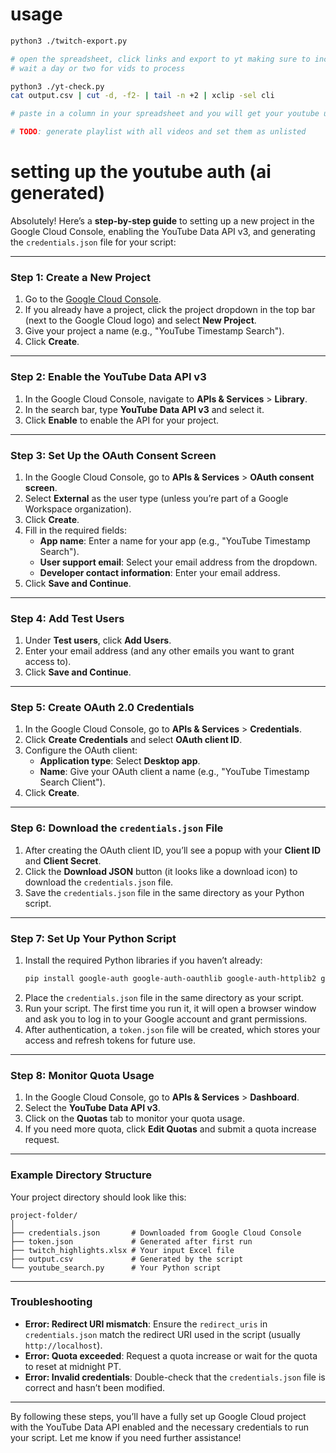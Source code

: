 # usage

```sh
python3 ./twitch-export.py

# open the spreadsheet, click links and export to yt making sure to include the timestamp in title
# wait a day or two for vids to process

python3 ./yt-check.py
cat output.csv | cut -d, -f2- | tail -n +2 | xclip -sel cli

# paste in a column in your spreadsheet and you will get your youtube urls

# TODO: generate playlist with all videos and set them as unlisted
```

# setting up the youtube auth (ai generated)

Absolutely! Here’s a **step-by-step guide** to setting up a new project in the Google Cloud Console, enabling the YouTube Data API v3, and generating the `credentials.json` file for your script:

---

### Step 1: Create a New Project
1. Go to the [Google Cloud Console](https://console.cloud.google.com/).
2. If you already have a project, click the project dropdown in the top bar (next to the Google Cloud logo) and select **New Project**.
3. Give your project a name (e.g., "YouTube Timestamp Search").
4. Click **Create**.

---

### Step 2: Enable the YouTube Data API v3
1. In the Google Cloud Console, navigate to **APIs & Services** > **Library**.
2. In the search bar, type **YouTube Data API v3** and select it.
3. Click **Enable** to enable the API for your project.

---

### Step 3: Set Up the OAuth Consent Screen
1. In the Google Cloud Console, go to **APIs & Services** > **OAuth consent screen**.
2. Select **External** as the user type (unless you’re part of a Google Workspace organization).
3. Click **Create**.
4. Fill in the required fields:
   - **App name**: Enter a name for your app (e.g., "YouTube Timestamp Search").
   - **User support email**: Select your email address from the dropdown.
   - **Developer contact information**: Enter your email address.
5. Click **Save and Continue**.

---

### Step 4: Add Test Users
1. Under **Test users**, click **Add Users**.
2. Enter your email address (and any other emails you want to grant access to).
3. Click **Save and Continue**.

---

### Step 5: Create OAuth 2.0 Credentials
1. In the Google Cloud Console, go to **APIs & Services** > **Credentials**.
2. Click **Create Credentials** and select **OAuth client ID**.
3. Configure the OAuth client:
   - **Application type**: Select **Desktop app**.
   - **Name**: Give your OAuth client a name (e.g., "YouTube Timestamp Search Client").
4. Click **Create**.

---

### Step 6: Download the `credentials.json` File
1. After creating the OAuth client ID, you’ll see a popup with your **Client ID** and **Client Secret**.
2. Click the **Download JSON** button (it looks like a download icon) to download the `credentials.json` file.
3. Save the `credentials.json` file in the same directory as your Python script.

---

### Step 7: Set Up Your Python Script
1. Install the required Python libraries if you haven’t already:
   ```bash
   pip install google-auth google-auth-oauthlib google-auth-httplib2 google-api-python-client pandas openpyxl
   ```
2. Place the `credentials.json` file in the same directory as your script.
3. Run your script. The first time you run it, it will open a browser window and ask you to log in to your Google account and grant permissions.
4. After authentication, a `token.json` file will be created, which stores your access and refresh tokens for future use.

---

### Step 8: Monitor Quota Usage
1. In the Google Cloud Console, go to **APIs & Services** > **Dashboard**.
2. Select the **YouTube Data API v3**.
3. Click on the **Quotas** tab to monitor your quota usage.
4. If you need more quota, click **Edit Quotas** and submit a quota increase request.

---

### Example Directory Structure
Your project directory should look like this:
```
project-folder/
│
├── credentials.json       # Downloaded from Google Cloud Console
├── token.json             # Generated after first run
├── twitch_highlights.xlsx # Your input Excel file
├── output.csv             # Generated by the script
└── youtube_search.py      # Your Python script
```

---

### Troubleshooting
- **Error: Redirect URI mismatch**: Ensure the `redirect_uris` in `credentials.json` match the redirect URI used in the script (usually `http://localhost`).
- **Error: Quota exceeded**: Request a quota increase or wait for the quota to reset at midnight PT.
- **Error: Invalid credentials**: Double-check that the `credentials.json` file is correct and hasn’t been modified.

---

By following these steps, you’ll have a fully set up Google Cloud project with the YouTube Data API enabled and the necessary credentials to run your script. Let me know if you need further assistance!
